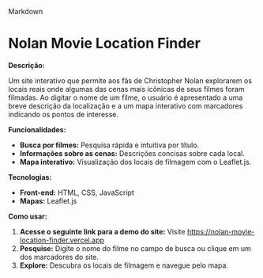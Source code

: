 Markdown
# Nolan Movie Location Finder

**Descrição:**

Um site interativo que permite aos fãs de Christopher Nolan explorarem os locais reais onde algumas das cenas mais icônicas de seus filmes foram filmadas. Ao digitar o nome de um filme, o usuário é apresentado a uma breve descrição da localização e a um mapa interativo com marcadores indicando os pontos de interesse.

**Funcionalidades:**

* **Busca por filmes:** Pesquisa rápida e intuitiva por título.
* **Informações sobre as cenas:** Descrições concisas sobre cada local.
* **Mapa interativo:** Visualização dos locais de filmagem com o Leaflet.js.

**Tecnologias:**

* **Front-end:** HTML, CSS, JavaScript
* **Mapas:** Leaflet.js

**Como usar:**

1. **Acesse o seguinte link para a demo do site:** Visite https://nolan-movie-location-finder.vercel.app
2. **Pesquise:** Digite o nome do filme no campo de busca ou clique em um dos marcadores do site. 
3. **Explore:** Descubra os locais de filmagem e navegue pelo mapa.
